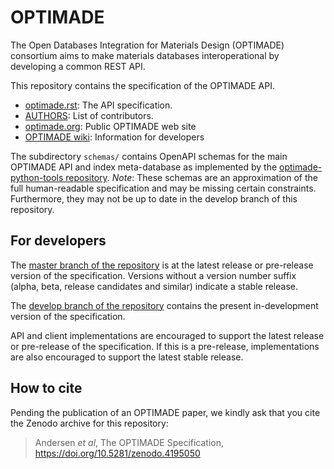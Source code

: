 # OPTIMADE

The Open Databases Integration for Materials Design (OPTIMADE) consortium aims to make materials databases interoperational by developing a common REST API.

This repository contains the specification of the OPTIMADE API.

* [optimade.rst](optimade.rst): The API specification.
* [AUTHORS](AUTHORS): List of contributors.
* [optimade.org](https://www.optimade.org): Public OPTIMADE web site
* [OPTIMADE wiki](https://github.com/Materials-Consortia/OPTIMADE/wiki): Information for developers

The subdirectory `schemas/` contains OpenAPI schemas for the main OPTIMADE API and index meta-database as implemented by the [optimade-python-tools repository](https://github.com/Materials-Consortia/optimade-python-tools).
_Note_: These schemas are an approximation of the full human-readable specification and may be missing certain constraints.
Furthermore, they may not be up to date in the develop branch of this repository.

## For developers

The [master branch of the repository](https://github.com/Materials-Consortia/OPTIMADE/tree/master) is at the latest release or pre-release version of the specification.
Versions without a version number suffix (alpha, beta, release candidates and similar) indicate a stable release.

The [develop branch of the repository](https://github.com/Materials-Consortia/OPTIMADE/tree/develop) contains the present in-development version of the specification.

API and client implementations are encouraged to support the latest release or pre-release of the specification.
If this is a pre-release, implementations are also encouraged to support the latest stable release.

## How to cite

Pending the publication of an OPTIMADE paper, we kindly ask that you cite the Zenodo archive for this repository:

> Andersen *et al*, The OPTIMADE Specification, https://doi.org/10.5281/zenodo.4195050
